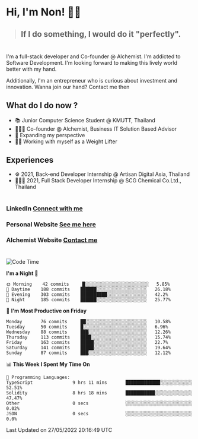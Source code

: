 # Hi, I'm Non! 🖐🏻

> ## If I do something, I would do it "perfectly".

#

I'm a full-stack developer and Co-founder @ Alchemist. I'm addicted to Software Development. I'm looking forward to making this lively world better with my hand.

Additionally, I'm an entrepreneur who is curious about investment and innovation. Wanna join our hand? Contact me then

## What do I do now ?

- 📚 Junior Computer Science Student @ KMUTT, Thailand
- 🧑🏻‍💻 Co-founder @ Alchemist, Business IT Solution Based Advisor
- 🌈 Expanding my perspective
- 🏋🏻 Working with myself as a Weight Lifter

## Experiences

- ⚙️ 2021, Back-end Developer Internship @ Artisan Digital Asia, Thailand
- 🧑🏻‍💻 2021, Full Stack Developer Internship @ SCG Chemical Co.Ltd., Thailand

#

### LinkedIn [Connect with me](https://www.linkedin.com/in/non-nontra/)

### Personal Website [See me here](https://nonnontra.com/)

### Alchemist Website [Contact me](https://alchemist-softwarehouse.co/)

#

<!--START_SECTION:waka-->
![Code Time](http://img.shields.io/badge/Code%20Time-1%2C722%20hrs%2043%20mins-blue)

**I'm a Night 🦉** 

```text
🌞 Morning    42 commits     █░░░░░░░░░░░░░░░░░░░░░░░░   5.85% 
🌆 Daytime    188 commits    ██████░░░░░░░░░░░░░░░░░░░   26.18% 
🌃 Evening    303 commits    ██████████░░░░░░░░░░░░░░░   42.2% 
🌙 Night      185 commits    ██████░░░░░░░░░░░░░░░░░░░   25.77%

```
📅 **I'm Most Productive on Friday** 

```text
Monday       76 commits     ██░░░░░░░░░░░░░░░░░░░░░░░   10.58% 
Tuesday      50 commits     █░░░░░░░░░░░░░░░░░░░░░░░░   6.96% 
Wednesday    88 commits     ███░░░░░░░░░░░░░░░░░░░░░░   12.26% 
Thursday     113 commits    ████░░░░░░░░░░░░░░░░░░░░░   15.74% 
Friday       163 commits    █████░░░░░░░░░░░░░░░░░░░░   22.7% 
Saturday     141 commits    █████░░░░░░░░░░░░░░░░░░░░   19.64% 
Sunday       87 commits     ███░░░░░░░░░░░░░░░░░░░░░░   12.12%

```


📊 **This Week I Spent My Time On** 

```text
💬 Programming Languages: 
TypeScript               9 hrs 11 mins       █████████████░░░░░░░░░░░░   52.51% 
Solidity                 8 hrs 18 mins       ███████████░░░░░░░░░░░░░░   47.47% 
Other                    0 secs              ░░░░░░░░░░░░░░░░░░░░░░░░░   0.02% 
JSON                     0 secs              ░░░░░░░░░░░░░░░░░░░░░░░░░   0.0%

```


 Last Updated on 27/05/2022 20:16:49 UTC
<!--END_SECTION:waka-->
